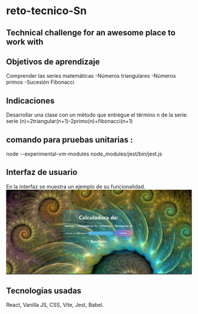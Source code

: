 # reto-tecnico-Sn

## Technical challenge for an awesome place to work with

## Objetivos de aprendizaje
Comprender las series matemáticas
-Números triangulares
-Números primos
-Sucesión Fibonacci

## Indicaciones
Desarrollar una clase con un método que entregue el término n de la serie:
serie (n)=2triangular(n+1)-2primo(n)+fibonacci(n+1)

## comando para pruebas unitarias :
  node --experimental-vm-modules node_modules/jest/bin/jest.js

## Interfaz de usuario

En la interfaz se muestra un ejemplo de su funcionalidad.
![Interfaz con un número ingresado para obtener el resultado](./sngular-challenge/src/assets/Captura%20de%20pantalla%202023-10-22%20133334.png)

## Tecnologías usadas

React, Vanilla JS, CSS, Vite, Jest, Babel.